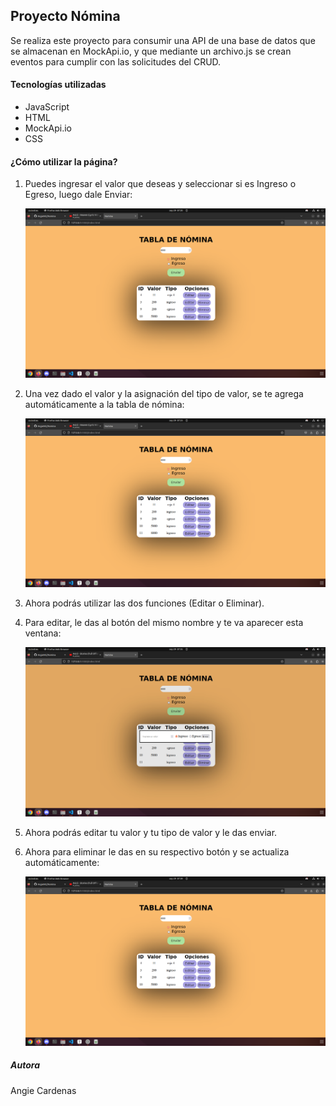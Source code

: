 
## Proyecto Nómina

Se realiza este proyecto para consumir una API de una base de datos que se almacenan en MockApi.io, y que mediante un archivo.js se crean eventos para cumplir con las solicitudes del CRUD. 

#### Tecnologías utilizadas

- JavaScript
- HTML
- MockApi.io
- CSS

#### ¿Cómo utilizar la página?

1. Puedes ingresar el valor que deseas y seleccionar si es Ingreso o Egreso, luego dale Enviar:

    ![](img/principal.png)

2. Una vez dado el valor y la asignación del tipo de valor, se te agrega automáticamente a la tabla de nómina:

   ![](img/actualizacion.png)

3. Ahora podrás utilizar las dos funciones (Editar o Eliminar).

4. Para editar, le das al botón del mismo nombre y te va aparecer esta ventana:

   ![](img/editar.png)

5. Ahora podrás editar tu valor y tu tipo de valor y le das enviar.

6. Ahora para eliminar le das en su respectivo botón y se actualiza automáticamente:

    ![](img/eliminar.png)

      
##### Autora

Angie Cardenas

